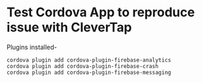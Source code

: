 # Test Cordova App to reproduce issue with CleverTap

Plugins installed-

```
cordova plugin add cordova-plugin-firebase-analytics
cordova plugin add cordova-plugin-firebase-crash
cordova plugin add cordova-plugin-firebase-messaging
